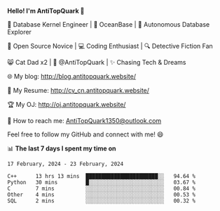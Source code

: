 
**Hello! I'm AntiTopQuark 👋**

🔧 Database Kernel Engineer | 🌊 OceanBase | 🤖 Autonomous Database Explorer

🌱 Open Source Novice | 💻 Coding Enthusiast | 🔍 Detective Fiction Fan

😸 Cat Dad x2 | 🎉 @AntiTopQuark | ✨ Chasing Tech & Dreams

🌐 My blog: http://blog.antitopquark.website/

📄 My Resume: http://cv_cn.antitopquark.website/

🏆 My OJ: http://oj.antitopquark.website/

📧 How to reach me: AntiTopQuark1350@outlook.com

Feel free to follow my GitHub and connect with me! 😄

📊 **The last 7 days I spent my time on** 

<!--START_SECTION:waka-->
```text
17 February, 2024 - 23 February, 2024

C++      13 hrs 13 mins  ███████████████████████░░   94.64 % 
Python   30 mins         █░░░░░░░░░░░░░░░░░░░░░░░░   03.67 % 
C        7 mins          ░░░░░░░░░░░░░░░░░░░░░░░░░   00.84 % 
Other    4 mins          ░░░░░░░░░░░░░░░░░░░░░░░░░   00.53 % 
SQL      2 mins          ░░░░░░░░░░░░░░░░░░░░░░░░░   00.32 %
```
<!--END_SECTION:waka-->


